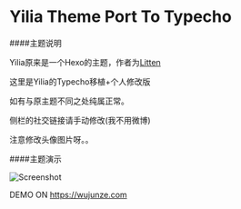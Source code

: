 # Yilia Theme Port To Typecho

####主题说明

Yilia原来是一个Hexo的主题，作者为[Litten](http://litten.github.io/)

这里是Yilia的Typecho移植+个人修改版

如有与原主题不同之处纯属正常。

侧栏的社交链接请手动修改(我不用微博)

注意修改头像图片呀。。

####主题演示

![Screenshot](https://github.com/wujunze/wujunze.com/blob/master/usr/themes/yilia/screenshot.png)

DEMO ON <https://wujunze.com>